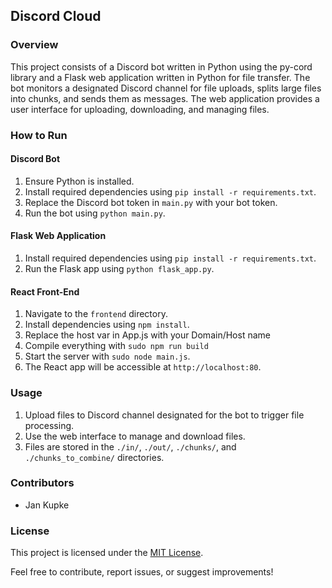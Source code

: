 ## Discord Cloud

### Overview
This project consists of a Discord bot written in Python using the py-cord library and a Flask web application written in Python for file transfer. The bot monitors a designated Discord channel for file uploads, splits large files into chunks, and sends them as messages. The web application provides a user interface for uploading, downloading, and managing files.

### How to Run

#### Discord Bot
1. Ensure Python is installed.
2. Install required dependencies using `pip install -r requirements.txt`.
3. Replace the Discord bot token in `main.py` with your bot token.
4. Run the bot using `python main.py`.

#### Flask Web Application
1. Install required dependencies using `pip install -r requirements.txt`.
2. Run the Flask app using `python flask_app.py`.

#### React Front-End
1. Navigate to the `frontend` directory.
2. Install dependencies using `npm install`.
3. Replace the host var in App.js with your Domain/Host name
4. Compile everything with `sudo npm run build`
5. Start the server with `sudo node main.js`.
6. The React app will be accessible at `http://localhost:80`.

### Usage
1. Upload files to Discord channel designated for the bot to trigger file processing.
2. Use the web interface to manage and download files.
3. Files are stored in the `./in/`, `./out/`, `./chunks/`, and `./chunks_to_combine/` directories.

### Contributors
- Jan Kupke

### License
This project is licensed under the [MIT License](LICENSE).

Feel free to contribute, report issues, or suggest improvements!